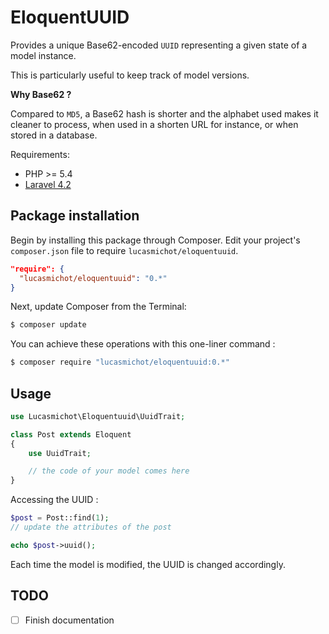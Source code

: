 EloquentUUID
===========

Provides a unique Base62-encoded `UUID` representing a given state of a model instance.

This is particularly useful to keep track of model versions.

**Why Base62 ?**

Compared to `MD5`, a Base62 hash is shorter and the alphabet used makes it cleaner to process, when used in a shorten URL for instance, or when stored in a database.

Requirements:
* PHP >= 5.4
* [Laravel 4.2](http://laravel.com/)

## Package installation

Begin by installing this package through Composer. Edit your project's `composer.json` file to require `lucasmichot/eloquentuuid`.

```json
"require": {
  "lucasmichot/eloquentuuid": "0.*"
}
```

Next, update Composer from the Terminal:

```sh
$ composer update
```

You can achieve these operations with this one-liner command :

```sh
$ composer require "lucasmichot/eloquentuuid:0.*"
```

## Usage

```php
use Lucasmichot\Eloquentuuid\UuidTrait;

class Post extends Eloquent
{
    use UuidTrait;

    // the code of your model comes here
}
```

Accessing the UUID :

```php
$post = Post::find(1);
// update the attributes of the post

echo $post->uuid();
```

Each time the model is modified, the UUID is changed accordingly.


## TODO
* [ ] Finish documentation
